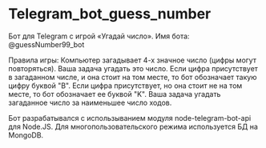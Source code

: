 ﻿# Telegram_bot_guess_number

Бот для Telegram с игрой «Угадай число». Имя бота: @guessNumber99_bot

Правила игры: Компьютер загадывает 4-х значное число (цифры могут повторяться). Ваша задача угадать это число. 
Если цифра присутствует в загаданном числе, и она стоит на том месте, то бот обозначает такую цифру буквой "В". 
Если цифра присутствует, но она стоит не на том месте, то бот обозначает ее буквой "K". 
Ваша задача угадать загаданное число за наименьшее число ходов.

Бот разрабатывался с использыванием модуля node-telegram-bot-api для Node.JS. 
Для многопользовательского режима используется БД на MongoDB. 

